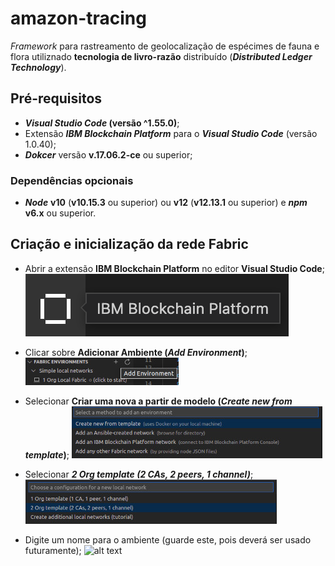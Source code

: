# amazon-tracing

*Framework* para rastreamento de geolocalização de espécimes de fauna e flora utiliznado **tecnologia de livro-razão** distribuído (***Distributed Ledger Technology***).

## Pré-requisitos

- ***Visual Studio Code* (versão ^1.55.0)**;
- Extensão ***IBM Blockchain Platform*** para o ***Visual Studio Code*** (versão 1.0.40);
- ***Dokcer*** versão **v.17.06.2-ce** ou superior;

### Dependências opcionais

- ***Node*** **v10** (**v10.15.3** ou superior) ou **v12** (**v12.13.1** ou superior) e ***npm*** **v6.x** ou superior.

## Criação e inicialização da rede Fabric

- Abrir a extensão **IBM Blockchain Platform** no editor **Visual Studio Code**;
![alt text](img/ext-button.png)

- Clicar sobre **Adicionar Ambiente (*Add Environment*)**;
![alt text](img/add-environment.png)

- Selecionar **Criar uma nova a partir de modelo (*Create new from template*)**;
![alt text](img/create-from-template.png)

- Selecionar ***2 Org template (2 CAs, 2 peers, 1 channel)***;
![alt text](img/2-org-template.png)

- Digite um nome para o ambiente (guarde este, pois deverá ser usado futuramente);
![alt text](img/.png)




